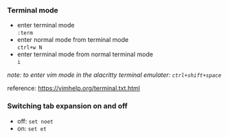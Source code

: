 ### Terminal mode
* enter terminal mode  
  `:term`
* enter normal mode from terminal mode  
  `ctrl+w N`
* enter terminal mode from normal terminal mode  
  `i`

_note: to enter vim mode in the alacritty terminal emulater: `ctrl+shift+space`_

reference: https://vimhelp.org/terminal.txt.html

### Switching tab expansion on and off
* off: `set noet`
* on: `set et`
